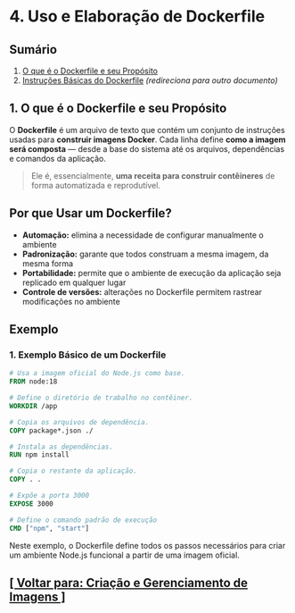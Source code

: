 # 4. Uso e Elaboração de Dockerfile

## Sumário

1. [O que é o Dockerfile e seu Propósito](#dockerfile-proposito)
2. <a id="instrucoes-basicas-dockerfile">[Instruções Básicas do Dockerfile](./2-instrucoes-basicas-dockerfile/instrucoes-basicas-dockerfile.md)</a> *(redireciona para outro documento)*

## <a id="dockerfile-proposito">1. O que é o Dockerfile e seu Propósito</a>

O **Dockerfile** é um arquivo de texto que contém um conjunto de instruções usadas para **construir imagens Docker**. Cada linha define **como a imagem será composta** — desde a base do sistema até os arquivos, dependências e comandos da aplicação.

> Ele é, essencialmente, **uma receita para construir contêineres** de forma automatizada e reprodutível.

## Por que Usar um Dockerfile?

- **Automação:** elimina a necessidade de configurar manualmente o ambiente
- **Padronização:** garante que todos construam a mesma imagem, da mesma forma
- **Portabilidade:** permite que o ambiente de execução da aplicação seja replicado em qualquer lugar
- **Controle de versões:** alterações no Dockerfile permitem rastrear modificações no ambiente

## Exemplo

### 1. Exemplo Básico de um Dockerfile

```dockerfile
# Usa a imagem oficial do Node.js como base.
FROM node:18

# Define o diretório de trabalho no contêiner.
WORKDIR /app

# Copia os arquivos de dependência.
COPY package*.json ./

# Instala as dependências.
RUN npm install

# Copia o restante da aplicação.
COPY . .

# Expõe a porta 3000
EXPOSE 3000

# Define o comando padrão de execução
CMD ["npm", "start"]
```

Neste exemplo, o Dockerfile define todos os passos necessários para criar um ambiente Node.js funcional a partir de uma imagem oficial.

## [[ Voltar para: Criação e Gerenciamento de Imagens ]](../criacao-gerenciamento-imagens.md#uso-elaboracao-dockerfile)